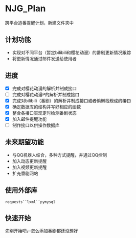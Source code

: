 # NJG_Plan

跨平台追番提醒计划，新建文件夹中

## 计划功能

- 实现对不同平台（暂定bilibili和樱花动漫）的番剧更新情况跟踪
- 将更新情况通过邮件发送给使用者

## 进度

- [x] 完成对樱花动漫的解析并制成接口
- [ ] 完成对樱花动漫P的解析并制成接口
- [x] 完成对bilibili（番剧）的解析并制成接口~~或者偷懒找现成的接口~~
- [x] 确定数据库的结构并写好相应的函数
- [x] 整合各接口实现定时检测番剧状态
- [x] 加入邮件提醒功能
- [ ] 制作接口以供操作数据库

## 未来期望功能

- 与QQ机器人结合，多种方式提醒，并通过QQ控制
- 加入动态更新提醒
- 加入视频更新提醒
- 扩充番剧网站

## 使用外部库

`requests``lxml``pymysql`

## 快速开始

~~先别开始吧，怎么添加番剧都还没想好~~
